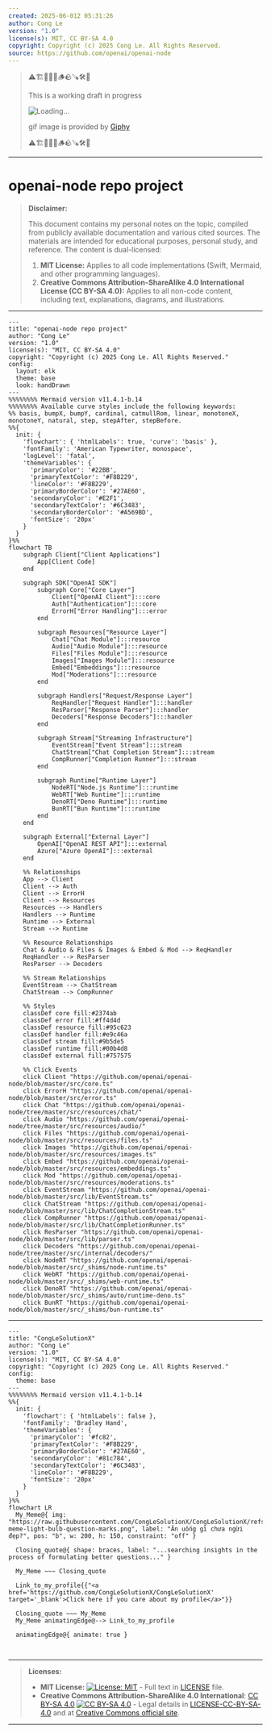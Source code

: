 ```yaml
---
created: 2025-06-012 05:31:26
author: Cong Le
version: "1.0"
license(s): MIT, CC BY-SA 4.0
copyright: Copyright (c) 2025 Cong Le. All Rights Reserved.
source: https://github.com/openai/openai-node
---
```



> ⚠️🏗️🚧🦺🧱🪵🪨🪚🛠️👷
> 
> This is a working draft in progress
> 
> ![Loading...](https://media3.giphy.com/media/v1.Y2lkPTc5MGI3NjExY2tvYWIyOGRpbWZodTQ2YTI2bjQ1eHpoaDY0YTZ3Mms2aWhneHNlYSZlcD12MV9pbnRlcm5hbF9naWZfYnlfaWQmY3Q9Zw/fR6aYF0SUJAeoypyub/giphy.gif)
>
> gif image is provided by [Giphy](https://giphy.com)
> 
> ⚠️🏗️🚧🦺🧱🪵🪨🪚🛠️👷


----




# openai-node repo project
> **Disclaimer:**
>
> This document contains my personal notes on the topic,
> compiled from publicly available documentation and various cited sources.
> The materials are intended for educational purposes, personal study, and reference.
> The content is dual-licensed:
> 1. **MIT License:** Applies to all code implementations (Swift, Mermaid, and other programming languages).
> 2. **Creative Commons Attribution-ShareAlike 4.0 International License (CC BY-SA 4.0):** Applies to all non-code content, including text, explanations, diagrams, and illustrations.
---

```mermaid
---
title: "openai-node repo project"
author: "Cong Le"
version: "1.0"
license(s): "MIT, CC BY-SA 4.0"
copyright: "Copyright (c) 2025 Cong Le. All Rights Reserved."
config:
  layout: elk
  theme: base
  look: handDrawn
---
%%%%%%%% Mermaid version v11.4.1-b.14
%%%%%%%% Available curve styles include the following keywords:
%% basis, bumpX, bumpY, cardinal, catmullRom, linear, monotoneX, monotoneY, natural, step, stepAfter, stepBefore.
%%{
  init: {
    'flowchart': { 'htmlLabels': true, 'curve': 'basis' },
    'fontFamily': 'American Typewriter, monospace',
    'logLevel': 'fatal',
    'themeVariables': {
      'primaryColor': '#22BB',
      'primaryTextColor': '#F8B229',
      'lineColor': '#F8B229',
      'primaryBorderColor': '#27AE60',
      'secondaryColor': '#E2F1',
      'secondaryTextColor': '#6C3483',
      'secondaryBorderColor': '#A569BD',
      'fontSize': '20px'
    }
  }
}%%
flowchart TB
    subgraph Client["Client Applications"]
        App[Client Code]
    end

    subgraph SDK["OpenAI SDK"]
        subgraph Core["Core Layer"]
            Client["OpenAI Client"]:::core
            Auth["Authentication"]:::core
            ErrorH["Error Handling"]:::error
        end

        subgraph Resources["Resource Layer"]
            Chat["Chat Module"]:::resource
            Audio["Audio Module"]:::resource
            Files["Files Module"]:::resource
            Images["Images Module"]:::resource
            Embed["Embeddings"]:::resource
            Mod["Moderations"]:::resource
        end

        subgraph Handlers["Request/Response Layer"]
            ReqHandler["Request Handler"]:::handler
            ResParser["Response Parser"]:::handler
            Decoders["Response Decoders"]:::handler
        end

        subgraph Stream["Streaming Infrastructure"]
            EventStream["Event Stream"]:::stream
            ChatStream["Chat Completion Stream"]:::stream
            CompRunner["Completion Runner"]:::stream
        end

        subgraph Runtime["Runtime Layer"]
            NodeRT["Node.js Runtime"]:::runtime
            WebRT["Web Runtime"]:::runtime
            DenoRT["Deno Runtime"]:::runtime
            BunRT["Bun Runtime"]:::runtime
        end
    end

    subgraph External["External Layer"]
        OpenAI["OpenAI REST API"]:::external
        Azure["Azure OpenAI"]:::external
    end

    %% Relationships
    App --> Client
    Client --> Auth
    Client --> ErrorH
    Client --> Resources
    Resources --> Handlers
    Handlers --> Runtime
    Runtime --> External
    Stream --> Runtime

    %% Resource Relationships
    Chat & Audio & Files & Images & Embed & Mod --> ReqHandler
    ReqHandler --> ResParser
    ResParser --> Decoders

    %% Stream Relationships
    EventStream --> ChatStream
    ChatStream --> CompRunner

    %% Styles
    classDef core fill:#2374ab
    classDef error fill:#ff4d4d
    classDef resource fill:#95c623
    classDef handler fill:#e9c46a
    classDef stream fill:#9b5de5
    classDef runtime fill:#00b4d8
    classDef external fill:#757575

    %% Click Events
    click Client "https://github.com/openai/openai-node/blob/master/src/core.ts"
    click ErrorH "https://github.com/openai/openai-node/blob/master/src/error.ts"
    click Chat "https://github.com/openai/openai-node/tree/master/src/resources/chat/"
    click Audio "https://github.com/openai/openai-node/tree/master/src/resources/audio/"
    click Files "https://github.com/openai/openai-node/blob/master/src/resources/files.ts"
    click Images "https://github.com/openai/openai-node/blob/master/src/resources/images.ts"
    click Embed "https://github.com/openai/openai-node/blob/master/src/resources/embeddings.ts"
    click Mod "https://github.com/openai/openai-node/blob/master/src/resources/moderations.ts"
    click EventStream "https://github.com/openai/openai-node/blob/master/src/lib/EventStream.ts"
    click ChatStream "https://github.com/openai/openai-node/blob/master/src/lib/ChatCompletionStream.ts"
    click CompRunner "https://github.com/openai/openai-node/blob/master/src/lib/ChatCompletionRunner.ts"
    click ResParser "https://github.com/openai/openai-node/blob/master/src/lib/parser.ts"
    click Decoders "https://github.com/openai/openai-node/tree/master/src/internal/decoders/"
    click NodeRT "https://github.com/openai/openai-node/blob/master/src/_shims/node-runtime.ts"
    click WebRT "https://github.com/openai/openai-node/blob/master/src/_shims/web-runtime.ts"
    click DenoRT "https://github.com/openai/openai-node/blob/master/src/_shims/auto/runtime-deno.ts"
    click BunRT "https://github.com/openai/openai-node/blob/master/src/_shims/bun-runtime.ts"
```


---

<!-- 
```mermaid
%% Current Mermaid version
info
```  -->


```mermaid
---
title: "CongLeSolutionX"
author: "Cong Le"
version: "1.0"
license(s): "MIT, CC BY-SA 4.0"
copyright: "Copyright (c) 2025 Cong Le. All Rights Reserved."
config:
  theme: base
---
%%%%%%%% Mermaid version v11.4.1-b.14
%%{
  init: {
    'flowchart': { 'htmlLabels': false },
    'fontFamily': 'Bradley Hand',
    'themeVariables': {
      'primaryColor': '#fc82',
      'primaryTextColor': '#F8B229',
      'primaryBorderColor': '#27AE60',
      'secondaryColor': '#81c784',
      'secondaryTextColor': '#6C3483',
      'lineColor': '#F8B229',
      'fontSize': '20px'
    }
  }
}%%
flowchart LR
  My_Meme@{ img: "https://raw.githubusercontent.com/CongLeSolutionX/CongLeSolutionX/refs/heads/main/assets/images/My-meme-light-bulb-question-marks.png", label: "Ăn uống gì chưa ngừi đẹp?", pos: "b", w: 200, h: 150, constraint: "off" }

  Closing_quote@{ shape: braces, label: "...searching insights in the process of formulating better questions..." }
    
  My_Meme ~~~ Closing_quote
    
  Link_to_my_profile{{"<a href='https://github.com/CongLeSolutionX/CongLeSolutionX' target='_blank'>Click here if you care about my profile</a>"}}

  Closing_quote ~~~ My_Meme
  My_Meme animatingEdge@--> Link_to_my_profile
  
  animatingEdge@{ animate: true }



```

---
>**Licenses:**
>
>- **MIT License:**  [![License: MIT](https://img.shields.io/badge/License-MIT-yellow.svg)](LICENSE) - Full text in [LICENSE](LICENSE) file.
>- **Creative Commons Attribution-ShareAlike 4.0 International**: [CC BY-SA 4.0](https://creativecommons.org/licenses/by-sa/4.0/) [![CC BY-SA 4.0](https://licensebuttons.net/l/by-sa/4.0/88x31.png)](https://creativecommons.org/licenses/by-sa/4.0/) - Legal details in [LICENSE-CC-BY-SA-4.0](THE_PAST/LICENSE-CC-BY-SA-4.0) and at [Creative Commons official site](https://creativecommons.org/licenses/by-sa/4.0/).
>
---